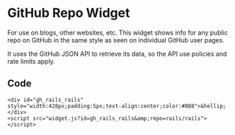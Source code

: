 # GitHub Repo Widget

For use on blogs, other websites, etc. This widget shows info for any public
repo on GitHub in the same style as seen on individual GitHub user pages.

It uses the GitHub JSON API to retrieve its data, so the API use policies and
rate limits apply.

## Code
    <div id="gh_rails_rails"
    style="width:428px;padding:5px;text-align:center;color:#888">&hellip;</div>
    <script src="widget.js?id=gh_rails_rails&amp;repo=rails/rails"></script>

